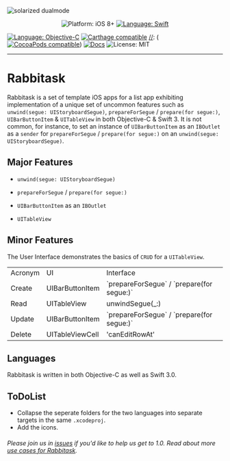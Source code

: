 
![solarized dualmode](https://cdn.rawgit.com/ericgiannini/ToDoListiOS/af05da58/Rabbitask.svg)

 [//]: <Comment> (If you're reading source code for Rabbitask's `README.md`, then a shortcut to display an image here is to copy the GitHub URL for the image to `rawgit.com`.)

<p align="center">
    <img src="https://img.shields.io/badge/platform-iOS%208%2B-blue.svg?style=flat" alt="Platform: iOS 8+" />
    <a href="https://developer.apple.com/swift"><img src="https://img.shields.io/badge/Language-Swift%203-green.svg?style=flat" alt="Language: Swift" /></a>

 <a href="https://developer.apple.com/swift"><img src="https://img.shields.io/badge/language-Objective--C-red.svg?style=flat" alt="Language: Objective-C" /></a>
    <a href="https://github.com/Carthage/Carthage"><img src="https://img.shields.io/badge/Carthage-compatible-4BC51D.svg?style=flat" alt="Carthage compatible" /></a>
 [//]: <Comment> (<a href="https://cocoapods.org/pods/Pantry"><img src="https://cocoapod-badges.herokuapp.com/v/Pantry/badge.png" alt="CocoaPods compatible" /></a>)
    <a href="http://cocoadocs.org/docsets/Pantry"><img src="https://img.shields.io/cocoapods/metrics/doc-percent/Pantry.svg" alt="Docs" /></a>
    <img src="http://img.shields.io/badge/license-MIT-lightgrey.svg?style=flat" alt="License: MIT" />
</p>



------
# Rabbitask


Rabbitask is a set of template iOS apps for a list app exhibiting implementation of a unique set of uncommon features such as `unwind(segue: UIStoryboardSegue)`, `prepareForSegue` / `prepare(for segue:)`, `UIBarButtonItem` & `UITableView` in both Objective-C & Swift 3. It is not common, for instance, to set an instance of `UIBarButtonItem` as an `IBOutlet` as a `sender` for `prepareForSegue` / `prepare(for segue:)` on an `unwind(segue: UIStoryboardSegue)`. 

## Major Features 

+  `unwind(segue: UIStoryboardSegue)`

[//]: <Comment> ( While an segues are common, unwinds naturally return the sourceViewController.)

+  `prepareForSegue` / `prepare(for segue:)` 

[//]: <Comment> ( While segues are common, unwinds return naturally.)


+  `UIBarButtonItem` as an `IBOutlet`

 [//]: <Comment> ( While an IBAction may be a default assumption, `UIBarButtonItem` as an `IBOutlet` is far more elegant, intuitive, brief, since `IBOutlet` is not a function.)
 
+  `UITableView`

[//]: <Comment> ( `UITableView`s are customizable.)
 
## Minor Features 
The User Interface demonstrates the basics of `CRUD` for a `UITableView`.

<table>
  <tr>
    <td>Acronym</td>
    <td>UI</td>
    <td>Interface</td>
  </tr>
  <tr>
    <td>Create</td>
    <td>UIBarButtonItem</td>
    <td> `prepareForSegue` / `prepare(for segue:)` </td>
  </tr>
  <tr>
    <td>Read</td>
    <td> UITableView </td>
    <td> unwindSegue(_:) </td>
  </tr>
  <tr>
   	<td>Update</td>
   	<td>UIBarButtonItem</td>
   	<td>`prepareForSegue` / `prepare(for segue:)`</td>
  </tr>
  <tr>
    <td>Delete</td>
    <td>UITableViewCell</td>
    <td>'canEditRowAt' </td>
</table>


## Languages

Rabbitask is written in both Objective-C as well as Swift 3.0.

## ToDoList 
- Collapse the seperate folders for the two languages into separate targets in the same `.xcodeproj`.
- Add the icons.

###### Please join us in [issues](https://github.com/ericgiannini/Rabbitask/issues) if you'd like to help us get to 1.0. Read about more [use cases for Rabbitask](https://medium.com/@unicornmobile/rabbitask-2e4c7dc82f16#.r73g7jjj3).





